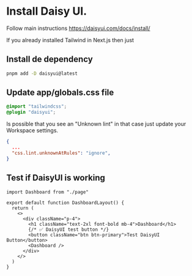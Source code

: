 # Install Daisy UI.

Follow main instructions
https://daisyui.com/docs/install/

If you already installed Tailwind in Next.js then just

## Install de dependency

```sh
pnpm add -D daisyui@latest
```

## Update app/globals.css file

```css
@import "tailwindcss";
@plugin "daisyui";
```

Is possible that you see an "Unknown lint" in that case just update your Workspace settings.

```json
{
  ...
  "css.lint.unknownAtRules": "ignore",
}
```

## Test if DaisyUI is working

```tsx
import Dashboard from "./page"

export default function DashboardLayout() {
  return (
    <>
      <div className="p-4">
        <h1 className="text-2xl font-bold mb-4">Dashboard</h1>
        {/* ✅ DaisyUI test button */}
        <button className="btn btn-primary">Test DaisyUI Button</button>
        <Dashboard />
      </div>
    </>
  )
}
```
